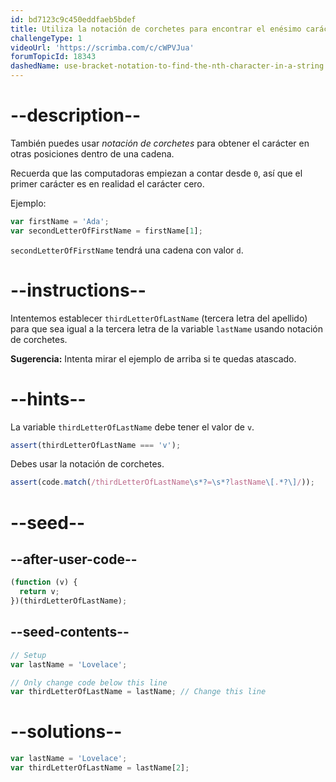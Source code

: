 ```yaml
---
id: bd7123c9c450eddfaeb5bdef
title: Utiliza la notación de corchetes para encontrar el enésimo carácter en una cadena
challengeType: 1
videoUrl: 'https://scrimba.com/c/cWPVJua'
forumTopicId: 18343
dashedName: use-bracket-notation-to-find-the-nth-character-in-a-string
---
```


# --description--

También puedes usar <dfn>notación de corchetes</dfn> para obtener el carácter en otras posiciones dentro de una cadena.

Recuerda que las computadoras empiezan a contar desde `0`, así que el primer carácter es en realidad el carácter cero.

Ejemplo:

```js
var firstName = 'Ada';
var secondLetterOfFirstName = firstName[1];
```

`secondLetterOfFirstName` tendrá una cadena con valor `d`.

# --instructions--

Intentemos establecer `thirdLetterOfLastName` (tercera letra del apellido) para que sea igual a la tercera letra de la variable `lastName` usando notación de corchetes.

**Sugerencia:** Intenta mirar el ejemplo de arriba si te quedas atascado.

# --hints--

La variable `thirdLetterOfLastName` debe tener el valor de `v`.

```js
assert(thirdLetterOfLastName === 'v');
```

Debes usar la notación de corchetes.

```js
assert(code.match(/thirdLetterOfLastName\s*?=\s*?lastName\[.*?\]/));
```

# --seed--

## --after-user-code--

```js
(function (v) {
  return v;
})(thirdLetterOfLastName);
```

## --seed-contents--

```js
// Setup
var lastName = 'Lovelace';

// Only change code below this line
var thirdLetterOfLastName = lastName; // Change this line
```

# --solutions--

```js
var lastName = 'Lovelace';
var thirdLetterOfLastName = lastName[2];
```
